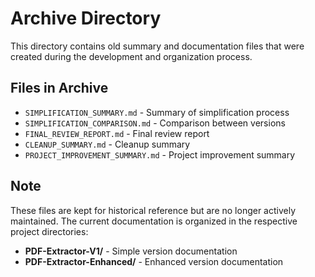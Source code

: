 # Archive Directory

This directory contains old summary and documentation files that were created during the development and organization process.

## Files in Archive

- `SIMPLIFICATION_SUMMARY.md` - Summary of simplification process
- `SIMPLIFICATION_COMPARISON.md` - Comparison between versions
- `FINAL_REVIEW_REPORT.md` - Final review report
- `CLEANUP_SUMMARY.md` - Cleanup summary
- `PROJECT_IMPROVEMENT_SUMMARY.md` - Project improvement summary

## Note

These files are kept for historical reference but are no longer actively maintained. The current documentation is organized in the respective project directories:

- **PDF-Extractor-V1/** - Simple version documentation
- **PDF-Extractor-Enhanced/** - Enhanced version documentation
